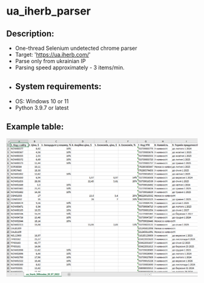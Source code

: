 # ua_iherb_parser
## Description:
- One-thread Selenium undetected chrome parser
- Target: 'https://ua.iherb.com/'
- Parse only from ukrainian IP 
- Parsing speed approximately - 3 items/min. 
- ## System requirements:
- OS: Windows 10 or 11
- Python 3.9.7 or latest
## Example table:
![Table](https://raw.githubusercontent.com/Codyusey/ua_iherb_parser/main/example.png)
